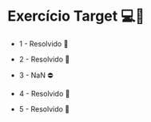 # Exercício Target :computer::red_circle:

- 1 - Resolvido :green_heart:

- 2 - Resolvido :green_heart:

- 3 - NaN :no_entry:

- 4 - Resolvido :green_heart:

- 5 - Resolvido :green_heart:

  